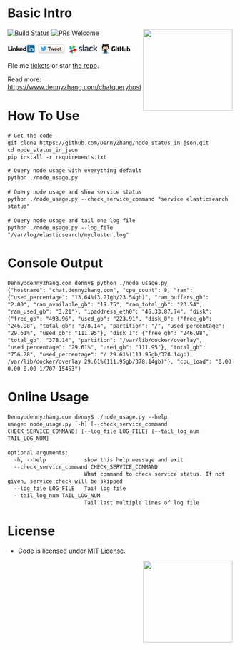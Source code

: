 # Basic Intro
<a href="https://github.com/DennyZhang?tab=followers"><img align="right" width="200" height="183" src="https://www.dennyzhang.com/wp-content/uploads/denny/watermark/github.png" /></a>

[![Build Status](https://travis-ci.org/DennyZhang/node_status_in_json.svg?branch=master)](https://travis-ci.org/DennyZhang/remote-commands-servers) [![PRs Welcome](https://img.shields.io/badge/PRs-welcome-brightgreen.svg)](http://makeapullrequest.com)

[![LinkedIn](https://raw.githubusercontent.com/USDevOps/mywechat-slack-group/master/images/linkedin.png)](https://www.linkedin.com/in/dennyzhang001) [![Twitter](https://raw.githubusercontent.com/USDevOps/mywechat-slack-group/master/images/twitter.png)](https://twitter.com/dennyzhang001) [![Slack](https://raw.githubusercontent.com/USDevOps/mywechat-slack-group/master/images/slack.png)](https://goo.gl/ozDDyL) [![Github](https://raw.githubusercontent.com/USDevOps/mywechat-slack-group/master/images/github.png)](https://github.com/DennyZhang)

File me [tickets](https://github.com/DennyZhang/node_status_in_json/issues) or star [the repo](https://github.com/DennyZhang/node_status_in_json).

Read more: https://www.dennyzhang.com/chatqueryhost

# How To Use
```
# Get the code
git clone https://github.com/DennyZhang/node_status_in_json.git
cd node_status_in_json
pip install -r requirements.txt
```

```
# Query node usage with everything default
python ./node_usage.py

# Query node usage and show service status
python ./node_usage.py --check_service_command "service elasticsearch status"

# Query node usage and tail one log file
python ./node_usage.py --log_file "/var/log/elasticsearch/mycluster.log"
```

# Console Output
```
Denny:dennyzhang.com denny$ python ./node_usage.py
{"hostname": "chat.dennyzhang.com", "cpu_count": 8, "ram": {"used_percentage": "13.64%(3.21gb/23.54gb)", "ram_buffers_gb": "2.00", "ram_available_gb": "19.75", "ram_total_gb": "23.54", "ram_used_gb": "3.21"}, "ipaddress_eth0": "45.33.87.74", "disk": {"free_gb": "493.96", "used_gb": "223.91", "disk_0": {"free_gb": "246.98", "total_gb": "378.14", "partition": "/", "used_percentage": "29.61%", "used_gb": "111.95"}, "disk_1": {"free_gb": "246.98", "total_gb": "378.14", "partition": "/var/lib/docker/overlay", "used_percentage": "29.61%", "used_gb": "111.95"}, "total_gb": "756.28", "used_percentage": "/ 29.61%(111.95gb/378.14gb), /var/lib/docker/overlay 29.61%(111.95gb/378.14gb)"}, "cpu_load": "0.00 0.00 0.00 1/707 15453"}
```

# Online Usage
```
Denny:dennyzhang.com denny$ ./node_usage.py --help
usage: node_usage.py [-h] [--check_service_command CHECK_SERVICE_COMMAND] [--log_file LOG_FILE] [--tail_log_num TAIL_LOG_NUM]

optional arguments:
  -h, --help            show this help message and exit
  --check_service_command CHECK_SERVICE_COMMAND
                        What command to check service status. If not given, service check will be skipped
  --log_file LOG_FILE   Tail log file
  --tail_log_num TAIL_LOG_NUM
                        Tail last multiple lines of log file
```

# License
- Code is licensed under [MIT License](https://www.dennyzhang.com/wp-content/mit_license.txt).

<img align="right" width="200" height="183" src="https://www.dennyzhang.com/wp-content/uploads/gif/magic.gif">
